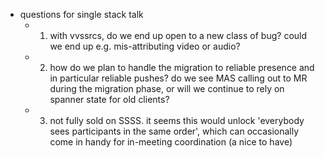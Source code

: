 - questions for single stack talk
  - 1. with vvssrcs, do we end up open to a new class of bug? could we end up e.g. mis-attributing video or audio?
  - 2. how do we plan to handle the migration to reliable presence and in particular reliable pushes? do we see MAS calling out to MR during the migration phase, or will we continue to rely on spanner state for old clients?
  - 3. not fully sold on SSSS. it seems this would unlock 'everybody sees participants in the same order', which can occasionally come in handy for in-meeting coordination (a nice to have)

